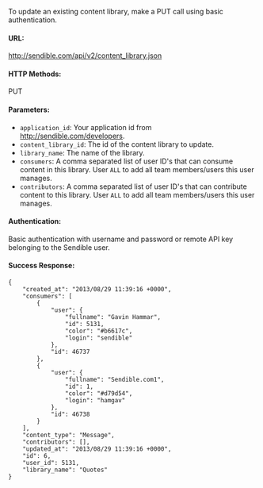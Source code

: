 To update an existing content library, make a PUT call using basic authentication.

#### URL: ####
http://sendible.com/api/v2/content_library.json

#### HTTP Methods: ####
PUT

#### Parameters: ####
  * `application_id`: Your application id from http://sendible.com/developers.
  * `content_library_id`: The id of the content library to update.
  * `library_name`: The name of the library.
  * `consumers`: A comma separated list of user ID's that can consume content in this library. User `ALL` to add all team members/users this user manages.
  * `contributors`: A comma separated list of user ID's that can contribute content to this library. User `ALL` to add all team members/users this user manages.


#### Authentication: ####
Basic authentication with username and password or remote API key belonging to the Sendible user.

#### Success Response: ####
```
{
    "created_at": "2013/08/29 11:39:16 +0000",
    "consumers": [
        {
            "user": {
                "fullname": "Gavin Hammar",
                "id": 5131,
                "color": "#b6617c",
                "login": "sendible"
            },
            "id": 46737
        },
        {
            "user": {
                "fullname": "Sendible.com1",
                "id": 1,
                "color": "#d79d54",
                "login": "hamgav"
            },
            "id": 46738
        }
    ],
    "content_type": "Message",
    "contributors": [],
    "updated_at": "2013/08/29 11:39:16 +0000",
    "id": 6,
    "user_id": 5131,
    "library_name": "Quotes"
}
```